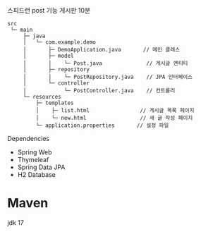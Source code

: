 
스피드런 post 기능 게시판 10분

```
src
 └─ main
     ├─ java
     │   └─ com.example.demo
     │       ├─ DemoApplication.java       // 메인 클래스
     │       ├─ model
     │       │    └─ Post.java              // 게시글 엔티티
     │       ├─ repository
     │       │    └─ PostRepository.java    // JPA 인터페이스
     │       └─ controller
     │            └─ PostController.java    // 컨트롤러
     └─ resources
         ├─ templates
         │    ├─ list.html                // 게시글 목록 페이지
         │    └─ new.html                 // 새 글 작성 페이지
         └─ application.properties       // 설정 파일
```
Dependencies
- Spring Web
- Thymeleaf
- Spring Data JPA
- H2 Database

# Maven 

jdk 17

